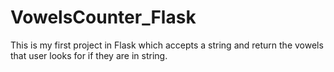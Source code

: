 # VowelsCounter_Flask
This is my first project in Flask which accepts a string and return the vowels that user looks for if they are in string.
